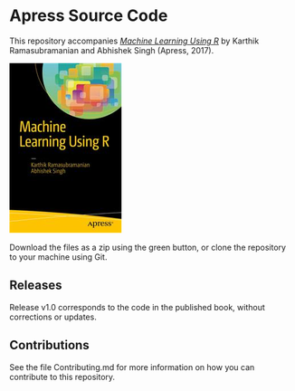 # Apress Source Code

This repository accompanies [*Machine Learning Using R*](http://www.apress.com/9781484223338) by Karthik Ramasubramanian and Abhishek Singh (Apress, 2017).

![Cover image](9781484223338.jpg)

Download the files as a zip using the green button, or clone the repository to your machine using Git.

## Releases

Release v1.0 corresponds to the code in the published book, without corrections or updates.

## Contributions

See the file Contributing.md for more information on how you can contribute to this repository.
